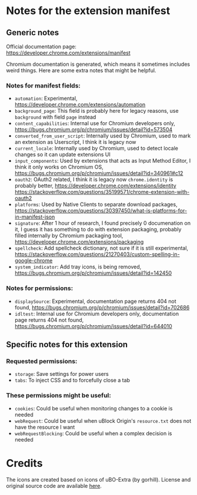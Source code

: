 # Notes for the extension manifest

## Generic notes

Official documentation page: https://developer.chrome.com/extensions/manifest

Chromium documentation is generated, which means it sometimes includes weird things. Here are some extra notes that might be helpful. 

### Notes for manifest fields:

* `automation`: Experimental, https://developer.chrome.com/extensions/automation
* `background_page`: This field is probably here for legacy reasons, use `background` with field `page` instead
* `content_capabilities`: Internal use for Chromium developers only, https://bugs.chromium.org/p/chromium/issues/detail?id=573504
* `converted_from_user_script`: Internally used by Chromium, used to mark an extension as Userscript, I think it is legacy now
* `current_locale`: Internally used by Chromium, used to detect locale changes so it can update extensions UI
* `input_components`: Used by extensions that acts as Input Method Editor, I think it only works on Chromium OS, 
 https://bugs.chromium.org/p/chromium/issues/detail?id=340961#c12
* `oauth2`: OAuth2 related, I think it is legacy now `chrome.identity` is probably better, https://developer.chrome.com/extensions/identity
 https://stackoverflow.com/questions/35199571/chrome-extension-with-oauth2
* `platforms`: Used by Native Clients to separate download packages, 
 https://stackoverflow.com/questions/30397450/what-is-platforms-for-in-manifest-json
* `signature`: After 1 hour of research, I found precisely 0 documenation on it, I guess it has something to do with extension packaging, 
 probably filled internally by Chromium packaging tool, https://developer.chrome.com/extensions/packaging
* `spellcheck`: Add spellcheck dictionary, not sure if it is still experimental, 
 https://stackoverflow.com/questions/21270403/custom-spelling-in-google-chrome
* `system_indicator`: Add tray icons, is being removed, https://bugs.chromium.org/p/chromium/issues/detail?id=142450

### Notes for permissions:

* `displaySource`: Experimental, documentation page returns 404 not found, https://bugs.chromium.org/p/chromium/issues/detail?id=702686
* `idltest`: Internal use for Chromium developers only, documentation page returns 404 not found, 
 https://bugs.chromium.org/p/chromium/issues/detail?id=644010

## Specific notes for this extension

### Requested permissions:

* `storage`: Save settings for power users
* `tabs`: To inject CSS and to forcefully close a tab

### These permissions might be useful:

* `cookies`: Could be useful when monitoring changes to a cookie is needed
* `webRequest`: Could be useful when uBlock Origin's `resource.txt` does not have the resource I want
* `webRequestBlocking`: Could be useful when a complex decision is needed

# Credits

The icons are created based on icons of uBO-Extra (by gorhill). License and original source code are available 
[here](https://github.com/gorhill/uBO-Extra). 
